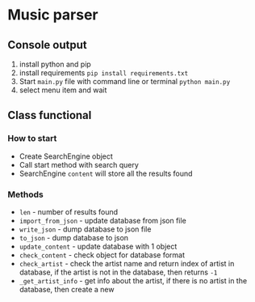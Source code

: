# Music parser

 ## Console output
1. install python and pip
2. install requirements `pip install requirements.txt`
3. Start `main.py` file with command line or terminal `python main.py`
4. select menu item and wait
 
## Class functional

### How to start
* Create SearchEngine object
* Call start method with search query
*  SearchEngine `content` will store all the results found 

### Methods

 * `len` - number of results found
 * `import_from_json` - update database from json file
 * `write_json` - dump database to json file
 * `to_json` - dump database to json
 * `update_content` - update database with 1 object 
 * `check_content` - check object for database format
 * `check_artist` - check the artist name and return index of artist in database, if the artist is not in the database, then returns `-1`
 * `_get_artist_info` - get info about the artist, if there is no artist in the database, then create a new
 
